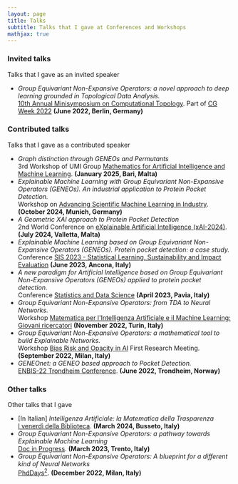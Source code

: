 ```yaml
---
layout: page
title: Talks
subtitle: Talks that I gave at Conferences and Workshops
mathjax: true
---
```


### Invited talks
Talks that I gave as an invited speaker

- *Group Equivariant Non-Expansive Operators: a novel approach to deep learning grounded in Topological Data Analysis.*    
  [10th Annual Minisymposium on Computational Topology](https://sarascaramuccia.github.io/wocg2022/). Part of  [CG Week 2022](https://www.inf.fu-berlin.de/inst/ag-ti/socg22/) **(June 2022, Berlin, Germany)**

### Contributed talks
Talks that I gave as a contributed speaker

- _Graph distinction through GENEOs and Permutants_    
  3rd Workshop of UMI Group [Mathematics for Artificial Intelligence and Machine Learning](https://umi-math4aiml2025.uniba.it/). **(January 2025, Bari, Malta)**
- _Explainable Machine Learning with Group Equivariant Non-Expansive Operators (GENEOs). An industrial application to Protein Pocket Detection._    
  Workshop on [Advancing Scientific Machine Learning in Industry](https://www.ias.tum.de/ias/research-areas/advanced-computation-and-modeling/scientific-machine-learning/). **(October 2024, Munich, Germany)**
- _A Geometric XAI approach to Protein Pocket Detection_    
  2nd World Conference on [eXplainable Artificial Intelligence (xAI-2024)](https://xaiworldconference.com/2024/). **(July 2024, Valletta, Malta)**
- *Explainable Machine Learning based on Group Equivariant Non-Expansive Operators (GENEOs). Protein pocket detection: a case study.*    
  Conference [SIS 2023 - Statistical Learning, Sustainability and Impact Evaluation](https://meetings3.sis-statistica.org/index.php/ancona/ancona) **(June 2023, Ancona, Italy)**
- *A new paradigm for Artificial Intelligence based on Group Equivariant Non-Expansive Operators (GENEOs) applied to protein pocket detection.*    
  Conference [Statistics and Data Science](https://sites.google.com/universitadipavia.it/sdsconference-pavia/home) **(April 2023, Pavia, Italy)**
- *Group Equivariant Non-Expansive Operators: from TDA to Neural Networks.*    
  Workshop [Matematica per l'Intelligenza Artificiale e il Machine Learning: Giovani ricercatori](https://areeweb.polito.it/disma-excellence/events_2022/GiornateUMI/index.html) **(November 2022, Turin, Italy)**
- _Group Equivariant Non-Expansive Operators: a mathematical tool to build Explainable Networks._    
  Workshop [Bias Risk and Opacity in AI](https://sites.unimi.it/brio/first-brio-research-meeting/) First Research Meeting. **(September 2022, Milan, Italy)**
- _GENEOnet: a GENEO based approach to Pocket Detection._    
  [ENBIS-22 Trondheim Conference](https://conferences.enbis.org/event/18/). **(June 2022, Trondheim, Norway)**

### Other talks
Other talks that I gave

- [In Italian] _Intelligenza Artificiale: la Matematica della Trasparenza_    
  [I venerdì della Biblioteca](https://www.fondazionecrp.it/eventi/categoria/attivita-culturali/biblioteca-di-busseto/i-venerdi-della-biblioteca/). **(March 2024, Busseto, Italy)**
- _Group Equivariant Non-Expansive Operators: a pathway towards Explainable Machine Learning_    
  [Doc in Progress](https://docinprogressunitn.wordpress.com/). **(March 2023, Trento, Italy)**
- _Group Equivariant Non-Expansive Operators: A blueprint for a different kind of Neural Networks_    
  [PhdDays<sup>2</sup>](https://sites.google.com/view/phd2ays2022/home?authuser=0). **(December 2022, Milan, Italy)**
